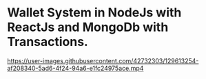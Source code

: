 # Wallet System in NodeJs with ReactJs and MongoDb with Transactions.

https://user-images.githubusercontent.com/42732303/129613254-af208340-5ad6-4f24-94a6-e1fc24975ace.mp4

